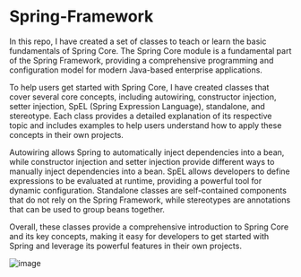 # Spring-Framework

In this repo, I have created a set of classes to teach or learn the basic fundamentals of Spring Core. The Spring Core module is a fundamental part of the Spring Framework, providing a comprehensive programming and configuration model for modern Java-based enterprise applications.

To help users get started with Spring Core, I have created classes that cover several core concepts, including autowiring, constructor injection, setter injection, SpEL (Spring Expression Language), standalone, and stereotype. Each class provides a detailed explanation of its respective topic and includes examples to help users understand how to apply these concepts in their own projects.

Autowiring allows Spring to automatically inject dependencies into a bean, while constructor injection and setter injection provide different ways to manually inject dependencies into a bean. SpEL allows developers to define expressions to be evaluated at runtime, providing a powerful tool for dynamic configuration. Standalone classes are self-contained components that do not rely on the Spring Framework, while stereotypes are annotations that can be used to group beans together.

Overall, these classes provide a comprehensive introduction to Spring Core and its key concepts, making it easy for developers to get started with Spring and leverage its powerful features in their own projects.


![image](https://user-images.githubusercontent.com/70679523/224508814-d1b4de5d-87b5-4b2c-88c5-58e0983bee70.png)

